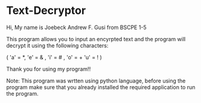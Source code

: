 # Text-Decryptor
Hi, My name is Joebeck Andrew F. Gusi from BSCPE 1-5

This program allows you to input an encyrpted text and the program
will decrypt it using the following characters:

( 'a' = *, 'e' = & , 'i' = # , 'o' = + 'u' = ! )

Thank you for using my program!!



Note:
This program was wrtten using python language, before using the program make sure
that you already installed the required application to run the program.


